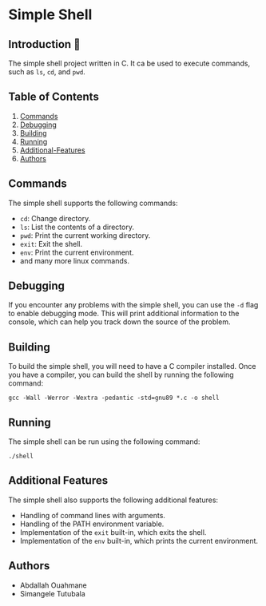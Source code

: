 # Simple Shell

## Introduction 🚀

The simple shell project written in C. It ca be used to execute commands, such as `ls`, `cd`, and `pwd`.

## Table of Contents
1. [Commands](#commands-)
2. [Debugging](#debugging-)
3. [Building](#building-)
4. [Running](#running-)
5. [Additional-Features](#Additional-Features-)
6. [Authors](#authors-%EF%B8%8F)

## Commands

The simple shell supports the following commands:

-   `cd`: Change directory.
-   `ls`: List the contents of a directory.
-   `pwd`: Print the current working directory.
-   `exit`: Exit the shell.
-   `env`: Print the current environment.
-  and many more linux commands.


## Debugging

If you encounter any problems with the simple shell, you can use the `-d` flag to enable debugging mode. This will print additional information to the console, which can help you track down the source of the problem.

## Building

To build the simple shell, you will need to have a C compiler installed. Once you have a compiler, you can build the shell by running the following command:

    gcc -Wall -Werror -Wextra -pedantic -std=gnu89 *.c -o shell


## Running

The simple shell can be run using the following command:

    ./shell


## Additional Features

The simple shell also supports the following additional features:

-   Handling of command lines with arguments.
-   Handling of the PATH environment variable.
-   Implementation of the  `exit`  built-in, which exits the shell.
-   Implementation of the  `env`  built-in, which prints the current environment.

## Authors

-   Abdallah Ouahmane
-   Simangele Tutubala

